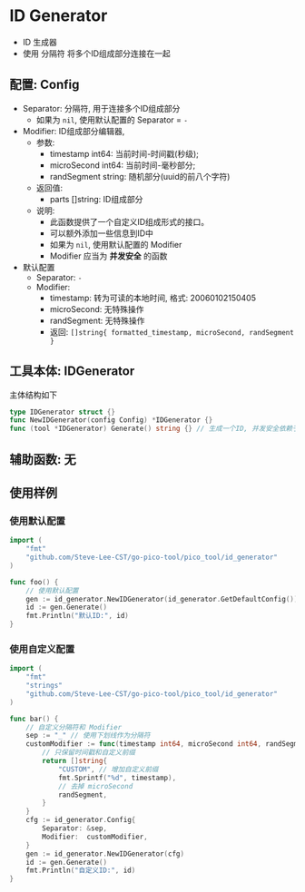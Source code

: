 # ID Generator

- ID 生成器
- 使用 分隔符 将多个ID组成部分连接在一起

## 配置: Config

- Separator: 分隔符, 用于连接多个ID组成部分
    - 如果为 `nil`, 使用默认配置的 Separator = `-`
- Modifier: ID组成部分编辑器,
    - 参数:
        - timestamp int64: 当前时间-时间戳(秒级);
        - microSecond int64: 当前时间-毫秒部分;
        - randSegment string: 随机部分(uuid的前八个字符)
    - 返回值:
        - parts []string: ID组成部分
    - 说明:
        - 此函数提供了一个自定义ID组成形式的接口。
        - 可以额外添加一些信息到ID中
        - 如果为 `nil`, 使用默认配置的 Modifier
        - Modifier 应当为 **并发安全** 的函数
- 默认配置
    - Separator: `-`
    - Modifier:
        - timestamp: 转为可读的本地时间, 格式: 20060102150405
        - microSecond: 无特殊操作
        - randSegment: 无特殊操作
        - 返回: `[]string{ formatted_timestamp, microSecond, randSegment }`

## 工具本体: IDGenerator

主体结构如下
```go
type IDGenerator struct {}
func NewIDGenerator(config Config) *IDGenerator {}
func (tool *IDGenerator) Generate() string {} // 生成一个ID, 并发安全依赖于 Modifier 
```

## 辅助函数: 无

## 使用样例

### 使用默认配置

```go
import (
    "fmt"
    "github.com/Steve-Lee-CST/go-pico-tool/pico_tool/id_generator"
)

func foo() {
    // 使用默认配置
    gen := id_generator.NewIDGenerator(id_generator.GetDefaultConfig())
    id := gen.Generate()
    fmt.Println("默认ID:", id)
}
```

### 使用自定义配置

```go
import (
    "fmt"
    "strings"
    "github.com/Steve-Lee-CST/go-pico-tool/pico_tool/id_generator"
)

func bar() {
    // 自定义分隔符和 Modifier
    sep := "_" // 使用下划线作为分隔符
    customModifier := func(timestamp int64, microSecond int64, randSegment string) []string {
        // 只保留时间戳和自定义前缀
        return []string{
            "CUSTOM", // 增加自定义前缀
            fmt.Sprintf("%d", timestamp),
            // 去掉 microSecond
            randSegment,
        }
    }
    cfg := id_generator.Config{
        Separator: &sep,
        Modifier:  customModifier,
    }
    gen := id_generator.NewIDGenerator(cfg)
    id := gen.Generate()
    fmt.Println("自定义ID:", id)
}
```




